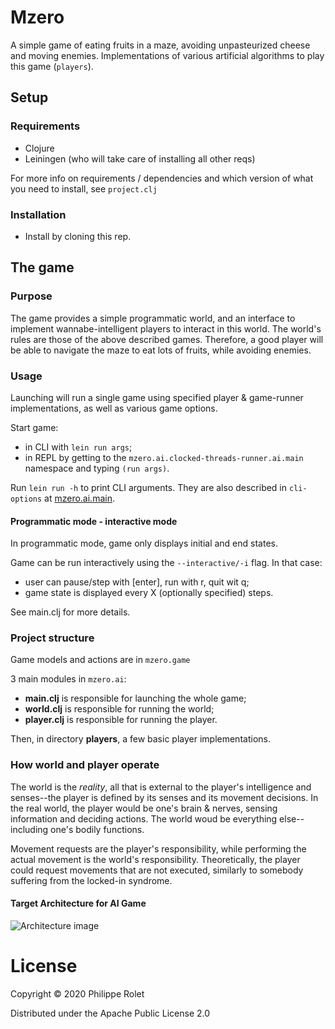 # Mzero

A simple game of eating fruits in a maze, avoiding unpasteurized cheese and moving enemies. Implementations of various artificial algorithms to play this game (`players`).

## Setup

### Requirements ###
- Clojure
- Leiningen (who will take care of installing all other reqs)

For more info on requirements / dependencies and which version of what you need to install, see `project.clj`

### Installation
- Install by cloning this rep.

## The game

### Purpose
The game provides a simple programmatic world, and an interface to implement wannabe-intelligent players to interact in this world. The world's rules are those of the above described games. Therefore, a good player will be able to navigate the maze to eat lots of fruits, while avoiding enemies.

### Usage
Launching will run a single game using specified player & game-runner implementations, as well as various game options.

Start game:
- in CLI with `lein run args`;
- in REPL by getting to the `mzero.ai.clocked-threads-runner.ai.main` namespace and typing `(run args)`.

Run `lein run -h` to print CLI arguments. They are also described in `cli-options` at [mzero.ai.main](src/mzero/ai/main.clj).

#### Programmatic mode - interactive mode ###
In programmatic mode, game only displays initial and end states.

Game can be run interactively using the `--interactive/-i` flag. In that case:
- user can pause/step with [enter], run with r, quit wit q;
- game state is displayed every X (optionally specified) steps.

See main.clj for more details.

### Project structure
Game models and actions are in ``mzero.game``

3 main modules in `mzero.ai`:
- **main.clj** is responsible for launching the whole game;
- **world.clj** is responsible for running the world;
- **player.clj** is responsible for running the player.

Then, in directory **players**, a few basic player implementations.

### How world and player operate
The world is the *reality*, all that is external to the player's intelligence and senses--the player is defined by its senses and its movement decisions. In the real world, the player would be one's brain & nerves, sensing information and deciding actions. The world woud be everything else--including one's bodily functions.

Movement requests are the player's responsibility, while performing the actual movement is the world's responsibility. Theoretically, the player could request movements that are not executed, similarly to somebody suffering from the locked-in syndrome.

#### Target Architecture for AI Game

![Architecture image](https://docs.google.com/drawings/d/e/2PACX-1vT1ogu40fw8SG1oWGnR4WCJE3kmnCFcYzwMuLwiAuGbJ1vb8V2M8JzLFYiwczdS6D6cYqsMLmmyFO-_/pub?w=960&h=720)

# License

Copyright © 2020 Philippe Rolet

Distributed under the Apache Public License 2.0
